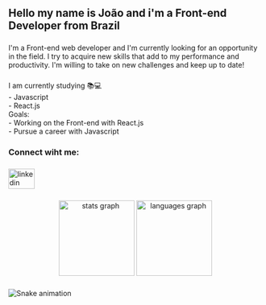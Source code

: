 <h2 align="left">Hello my name is João and i'm a Front-end Developer from Brazil</h2>

###

<p align="left">I'm a Front-end web developer and I'm currently looking for an opportunity in the field. I try to acquire new skills that add to my performance and productivity. I'm willing to take on new challenges and keep up to date!</p>

###

<p align="left">I am currently studying 📚💻<br>- Javascript <br>- React.js<br>Goals:<br>- Working on the Front-end with React.js<br>- Pursue a career with Javascript</p>

###

<h3 align="left">Connect wiht me:</h3>

###

<div align="left">
  <a href="https://www.linkedin.com/in/jo%C3%A3o-vitor-lino-ba109a1a3/" target="_blank">
    <img src="https://raw.githubusercontent.com/maurodesouza/profile-readme-generator/master/src/assets/icons/social/linkedin/default.svg" width="52" height="40" alt="linkedin logo"  />
  </a>
</div>

###

<div align="center">
  <img src="https://github-readme-stats.vercel.app/api?hide_title=false&hide_rank=false&show_icons=true&include_all_commits=true&count_private=true&disable_animations=false&theme=dracula&locale=en&hide_border=false&username=Upper007" height="150" alt="stats graph"  />
  <img src="https://github-readme-stats.vercel.app/api/top-langs?locale=en&hide_title=false&layout=compact&card_width=320&langs_count=5&theme=dracula&hide_border=false&username=Upper007" height="150" alt="languages graph"  />
</div>

###

<img href="https://raw.githubusercontent.com/Upper007/Upper007/blob/output/snake.svg" alt="Snake animation" />

###

